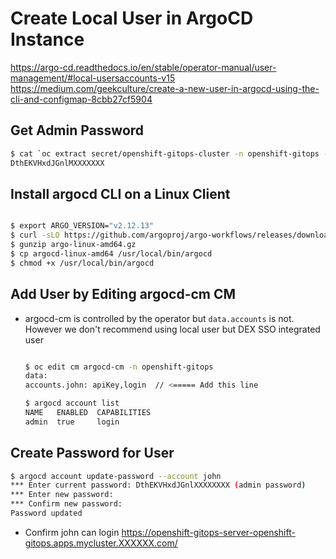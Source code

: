 # Create Local User in ArgoCD Instance

<https://argo-cd.readthedocs.io/en/stable/operator-manual/user-management/#local-usersaccounts-v15>
<https://medium.com/geekculture/create-a-new-user-in-argocd-using-the-cli-and-configmap-8cbb27cf5904>

## Get Admin Password

```bash
$ cat `oc extract secret/openshift-gitops-cluster -n openshift-gitops --confirm`
DthEKVHxdJGnlMXXXXXXX
```

## Install argocd CLI on a Linux Client

```bash

$ export ARGO_VERSION="v2.12.13"
$ curl -sLO https://github.com/argoproj/argo-workflows/releases/download/${ARGO_VERSION}/argo-linux-amd64.gz
$ gunzip argo-linux-amd64.gz
$ cp argocd-linux-amd64 /usr/local/bin/argocd
$ chmod +x /usr/local/bin/argocd

```

## Add User by Editing argocd-cm CM

* argocd-cm is controlled by the operator but `data.accounts` is not. However we don't recommend using local user but DEX SSO integrated user

    ```bash

    $ oc edit cm argocd-cm -n openshift-gitops
    data:
    accounts.john: apiKey,login  // <===== Add this line

    $ argocd account list
    NAME   ENABLED  CAPABILITIES
    admin  true     login
    ```

## Create Password for User

```bash
$ argocd account update-password --account john
*** Enter current password: DthEKVHxdJGnlXXXXXXXX (admin password)
*** Enter new password:
*** Confirm new password:
Password updated
```

* Confirm john can login <https://openshift-gitops-server-openshift-gitops.apps.mycluster.XXXXXX.com/>
